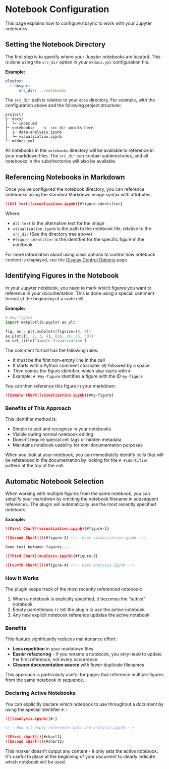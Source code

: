 # Notebook Configuration

This page explains how to configure nbsync to work with
your Jupyter notebooks.

## Setting the Notebook Directory

The first step is to specify where your Jupyter notebooks are
located. This is done using the `src_dir` option in your
`mkdocs.yml` configuration file.

**Example:**

```yaml title="mkdocs.yml"
plugins:
  - nbsync:
      src_dir: ../notebooks
```

The `src_dir` path is relative to your `docs` directory.
For example, with the configuration above and the following
project structure:

```text
project/
├─ docs/
│  └─ index.md
├─ notebooks/    <- src_dir points here
│  ├─ data-analysis.ipynb
│  └─ visualization.ipynb
└─ mkdocs.yml
```

All notebooks in the `notebooks` directory will be available
to reference in your markdown files.
The `src_dir` can contain subdirectories, and all
notebooks in the subdirectories will also be available.

## Referencing Notebooks in Markdown

Once you've configured the notebook directory, you can reference
notebooks using the standard Markdown image syntax with attributes:

```markdown
![Alt text](visualization.ipynb){#figure-identifier}
```

Where:

- `Alt text` is the alternative text for the image
- `visualization.ipynb` is the path to the notebook file,
  relative to the `src_dir` (See the directory tree above)
- `#figure-identifier` is the identifier for the specific
  figure in the notebook

For more information about using class options to control how notebook
content is displayed, see the [Display Control Options](class.md) page.

## Identifying Figures in the Notebook

In your Jupyter notebook, you need to mark which figures you want
to reference in your documentation. This is done using a special
comment format at the beginning of a code cell.

**Example:**

```python title="visualization.ipynb"
# #my-figure
import matplotlib.pyplot as plt

fig, ax = plt.subplots(figsize=(8, 4))
ax.plot([1, 2, 3, 4], [10, 20, 25, 30])
ax.set_title('Sample Visualization')
```

The comment format has the following rules:

- It must be the first non-empty line in the cell
- It starts with a Python comment character (`#`) followed by a space
- Then comes the figure identifier, which also starts with `#`
- Example: `# #my-figure` identifies a figure with the ID `my-figure`

You can then reference this figure in your markdown:

```markdown
![Sample Chart](visualization.ipynb){#my-figure}
```

### Benefits of This Approach

This identifier method is:

- Simple to add and recognize in your notebooks
- Visible during normal notebook editing
- Doesn't require special cell tags or hidden metadata
- Maintains notebook usability for non-documentation purposes

When you look at your notebook, you can immediately identify
cells that will be referenced in the documentation by looking
for the `# #identifier` pattern at the top of the cell.

## Automatic Notebook Selection

When working with multiple figures from the same notebook,
you can simplify your markdown by omitting the notebook filename
in subsequent references. The plugin will automatically use
the most recently specified notebook.

**Example:**

```markdown
![First Chart](visualization.ipynb){#figure-1}

![Second Chart](){#figure-2} <!-- Uses visualization.ipynb -->

Some text between figures...

![Third Chart](analysis.ipynb){#figure-3}

![Fourth Chart](){#figure-4} <!-- Uses analysis.ipynb -->
```

### How It Works

The plugin keeps track of the most recently referenced notebook:

1. When a notebook is explicitly specified, it becomes the "active" notebook
2. Empty parentheses `()` tell the plugin to use the active notebook
3. Any new explicit notebook reference updates the active notebook

### Benefits

This feature significantly reduces maintenance effort:

- **Less repetition** in your markdown files
- **Easier refactoring** - if you rename a notebook, you only need
  to update the first reference, not every occurrence
- **Cleaner documentation source** with fewer duplicate filenames

This approach is particularly useful for pages that reference multiple
figures from the same notebook in sequence.

### Declaring Active Notebooks

You can explicitly declare which notebook to use throughout a document
by using the special identifier `#.`:

```markdown
![](analysis.ipynb){#.}

<!-- Now all empty references will use analysis.ipynb -->

![First chart](){#chart1}
![Second chart](){#chart2}
```

This marker doesn't output any content - it only sets the active
notebook. It's useful to place at the beginning of your document
to clearly indicate which notebook will be used.
